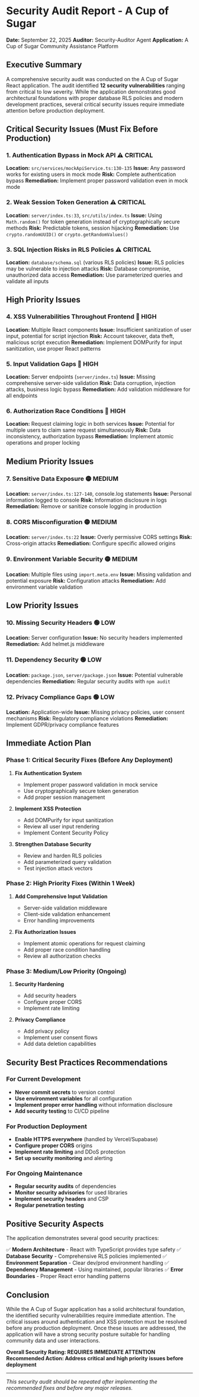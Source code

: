 # Security Audit Report - A Cup of Sugar

**Date:** September 22, 2025
**Auditor:** Security-Auditor Agent
**Application:** A Cup of Sugar Community Assistance Platform

## Executive Summary

A comprehensive security audit was conducted on the A Cup of Sugar React application. The audit identified **12 security vulnerabilities** ranging from critical to low severity. While the application demonstrates good architectural foundations with proper database RLS policies and modern development practices, several critical security issues require immediate attention before production deployment.

## Critical Security Issues (Must Fix Before Production)

### 1. Authentication Bypass in Mock API ⚠️ **CRITICAL**

**Location:** `src/services/mockApiService.ts:130-135`
**Issue:** Any password works for existing users in mock mode
**Risk:** Complete authentication bypass
**Remediation:** Implement proper password validation even in mock mode

### 2. Weak Session Token Generation ⚠️ **CRITICAL**

**Location:** `server/index.ts:33`, `src/utils/index.ts`
**Issue:** Using `Math.random()` for token generation instead of cryptographically secure methods
**Risk:** Predictable tokens, session hijacking
**Remediation:** Use `crypto.randomUUID()` or `crypto.getRandomValues()`

### 3. SQL Injection Risks in RLS Policies ⚠️ **CRITICAL**

**Location:** `database/schema.sql` (various RLS policies)
**Issue:** RLS policies may be vulnerable to injection attacks
**Risk:** Database compromise, unauthorized data access
**Remediation:** Use parameterized queries and validate all inputs

## High Priority Issues

### 4. XSS Vulnerabilities Throughout Frontend 🔴 **HIGH**

**Location:** Multiple React components
**Issue:** Insufficient sanitization of user input, potential for script injection
**Risk:** Account takeover, data theft, malicious script execution
**Remediation:** Implement DOMPurify for input sanitization, use proper React patterns

### 5. Input Validation Gaps 🔴 **HIGH**

**Location:** Server endpoints (`server/index.ts`)
**Issue:** Missing comprehensive server-side validation
**Risk:** Data corruption, injection attacks, business logic bypass
**Remediation:** Add validation middleware for all endpoints

### 6. Authorization Race Conditions 🔴 **HIGH**

**Location:** Request claiming logic in both services
**Issue:** Potential for multiple users to claim same request simultaneously
**Risk:** Data inconsistency, authorization bypass
**Remediation:** Implement atomic operations and proper locking

## Medium Priority Issues

### 7. Sensitive Data Exposure 🟡 **MEDIUM**

**Location:** `server/index.ts:127-140`, console.log statements
**Issue:** Personal information logged to console
**Risk:** Information disclosure in logs
**Remediation:** Remove or sanitize console logging in production

### 8. CORS Misconfiguration 🟡 **MEDIUM**

**Location:** `server/index.ts:22`
**Issue:** Overly permissive CORS settings
**Risk:** Cross-origin attacks
**Remediation:** Configure specific allowed origins

### 9. Environment Variable Security 🟡 **MEDIUM**

**Location:** Multiple files using `import.meta.env`
**Issue:** Missing validation and potential exposure
**Risk:** Configuration attacks
**Remediation:** Add environment variable validation

## Low Priority Issues

### 10. Missing Security Headers 🟢 **LOW**

**Location:** Server configuration
**Issue:** No security headers implemented
**Remediation:** Add helmet.js middleware

### 11. Dependency Security 🟢 **LOW**

**Location:** `package.json`, `server/package.json`
**Issue:** Potential vulnerable dependencies
**Remediation:** Regular security audits with `npm audit`

### 12. Privacy Compliance Gaps 🟢 **LOW**

**Location:** Application-wide
**Issue:** Missing privacy policies, user consent mechanisms
**Risk:** Regulatory compliance violations
**Remediation:** Implement GDPR/privacy compliance features

## Immediate Action Plan

### Phase 1: Critical Security Fixes (Before Any Deployment)

1. **Fix Authentication System**
   - Implement proper password validation in mock service
   - Use cryptographically secure token generation
   - Add proper session management

2. **Implement XSS Protection**
   - Add DOMPurify for input sanitization
   - Review all user input rendering
   - Implement Content Security Policy

3. **Strengthen Database Security**
   - Review and harden RLS policies
   - Add parameterized query validation
   - Test injection attack vectors

### Phase 2: High Priority Fixes (Within 1 Week)

1. **Add Comprehensive Input Validation**
   - Server-side validation middleware
   - Client-side validation enhancement
   - Error handling improvements

2. **Fix Authorization Issues**
   - Implement atomic operations for request claiming
   - Add proper race condition handling
   - Review all authorization checks

### Phase 3: Medium/Low Priority (Ongoing)

1. **Security Hardening**
   - Add security headers
   - Configure proper CORS
   - Implement rate limiting

2. **Privacy Compliance**
   - Add privacy policy
   - Implement user consent flows
   - Add data deletion capabilities

## Security Best Practices Recommendations

### For Current Development

- **Never commit secrets** to version control
- **Use environment variables** for all configuration
- **Implement proper error handling** without information disclosure
- **Add security testing** to CI/CD pipeline

### For Production Deployment

- **Enable HTTPS everywhere** (handled by Vercel/Supabase)
- **Configure proper CORS** origins
- **Implement rate limiting** and DDoS protection
- **Set up security monitoring** and alerting

### For Ongoing Maintenance

- **Regular security audits** of dependencies
- **Monitor security advisories** for used libraries
- **Implement security headers** and CSP
- **Regular penetration testing**

## Positive Security Aspects

The application demonstrates several good security practices:

✅ **Modern Architecture** - React with TypeScript provides type safety
✅ **Database Security** - Comprehensive RLS policies implemented
✅ **Environment Separation** - Clear dev/prod environment handling
✅ **Dependency Management** - Using maintained, popular libraries
✅ **Error Boundaries** - Proper React error handling patterns

## Conclusion

While the A Cup of Sugar application has a solid architectural foundation, the identified security vulnerabilities require immediate attention. The critical issues around authentication and XSS protection must be resolved before any production deployment. Once these issues are addressed, the application will have a strong security posture suitable for handling community data and user interactions.

**Overall Security Rating: REQUIRES IMMEDIATE ATTENTION**
**Recommended Action: Address critical and high priority issues before deployment**

---

_This security audit should be repeated after implementing the recommended fixes and before any major releases._
